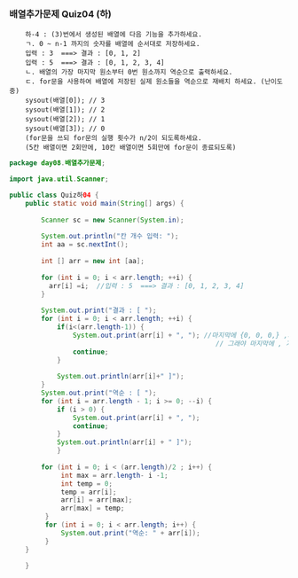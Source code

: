   ### 배열추가문제 Quiz04 (하)
        하-4 : (3)번에서 생성된 배열에 다음 기능을 추가하세요.
        ㄱ. 0 ~ n-1 까지의 숫자를 배열에 순서대로 저장하세요.
        입력 : 3  ===> 결과 : [0, 1, 2]
        입력 : 5  ===> 결과 : [0, 1, 2, 3, 4]
        ㄴ. 배열의 가장 마지막 원소부터 0번 원소까지 역순으로 출력하세요.
        ㄷ. for문을 사용하여 배열에 저장된 실제 원소들을 역순으로 재배치 하세요. (난이도 중)
        sysout(배열[0]); // 3
        sysout(배열[1]); // 2
        sysout(배열[2]); // 1
        sysout(배열[3]); // 0
        (for문을 쓰되 for문의 실행 횟수가 n/2이 되도록하세요. 
        (5칸 배열이면 2회만에, 10칸 배열이면 5회만에 for문이 종료되도록)
```java
package day08.배열추가문제;

import java.util.Scanner;

public class Quiz하04 {
	public static void main(String[] args) {
		
		Scanner sc = new Scanner(System.in);
		
		System.out.println("칸 개수 입력: ");
		int aa = sc.nextInt();
		
		int [] arr = new int [aa];
		
		for (int i = 0; i < arr.length; ++i) {
		  arr[i] =i;  //입력 : 5  ===> 결과 : [0, 1, 2, 3, 4]
		}
			   
		System.out.print("결과 : [ ");
		for (int i = 0; i < arr.length; ++i) {
			if(i<(arr.length-1)) {
				System.out.print(arr[i] + ", "); //마지막에 {0, 0, 0,} ,가 출력되기 때문에  arr.length-1로함
													// 그래야 마지막에 , 가 없음
				continue;
			} 
			
			System.out.println(arr[i]+" ]");
		}
		System.out.print("역순 : [ "); 
		for (int i = arr.length - 1; i >= 0; --i) {
			if (i > 0) {
				System.out.print(arr[i] + ", ");
				continue;
			}
			System.out.println(arr[i] + " ]");
			}
		
		for (int i = 0; i < (arr.length)/2 ; i++) {
	         int max = arr.length- i -1; 
	         int temp = 0;
	         temp = arr[i];
	         arr[i] = arr[max];
	         arr[max] = temp;
	     }
	     for (int i = 0; i < arr.length; i++) {
	         System.out.print("역순: " + arr[i]);
	     }
	}
	        	        
	}
  ```
